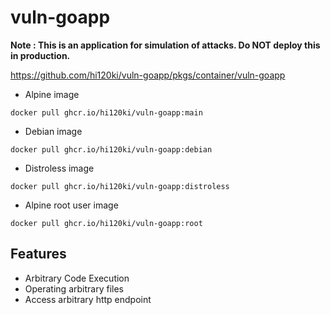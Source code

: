# vuln-goapp

**Note : This is an application for simulation of attacks. Do NOT deploy this in production.**

<https://github.com/hi120ki/vuln-goapp/pkgs/container/vuln-goapp>

- Alpine image

```
docker pull ghcr.io/hi120ki/vuln-goapp:main
```

- Debian image

```
docker pull ghcr.io/hi120ki/vuln-goapp:debian
```

- Distroless image

```
docker pull ghcr.io/hi120ki/vuln-goapp:distroless
```

- Alpine root user image

```
docker pull ghcr.io/hi120ki/vuln-goapp:root
```

## Features

- Arbitrary Code Execution
- Operating arbitrary files
- Access arbitrary http endpoint
